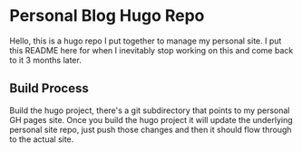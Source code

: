 # Personal Blog Hugo Repo
Hello, this is a hugo repo I put together to manage my personal site.
I put this README here for when I inevitably stop working on this and come back to it 3 months later.

## Build Process
Build the hugo project, there's a git subdirectory that points to my personal GH pages site.
Once you build the hugo project it will update the underlying personal site repo, just push those
changes and then it should flow through to the actual site.
